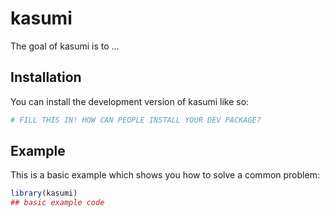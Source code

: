 
# kasumi

<!-- badges: start -->
<!-- badges: end -->

The goal of kasumi is to ...

## Installation

You can install the development version of kasumi like so:

``` r
# FILL THIS IN! HOW CAN PEOPLE INSTALL YOUR DEV PACKAGE?
```

## Example

This is a basic example which shows you how to solve a common problem:

``` r
library(kasumi)
## basic example code
```

